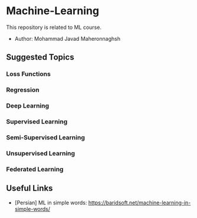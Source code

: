 # Machine-Learning
This repository is related to ML course.
* Author: Mohammad Javad Maheronnaghsh

## Suggested Topics
### Loss Functions
### Regression
### Deep Learning
### Supervised Learning
### Semi-Supervised Learning
### Unsupervised Learning
### Federated Learning




## Useful Links
- [Persian] ML in simple words: https://baridsoft.net/machine-learning-in-simple-words/
